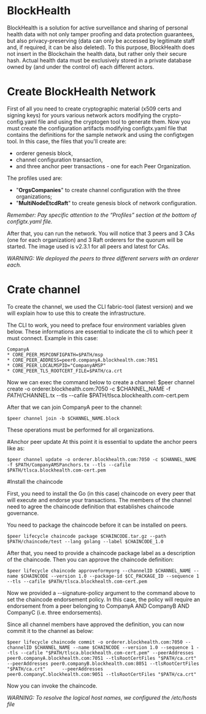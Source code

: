 # BlockHealth
BlockHealth is a solution for active surveillance and sharing of personal health data with not only tamper proofing and data protection guarantees, but also privacy-preserving (data can only be accessed by legitimate staff and, if required, it can be also deleted).  To this purpose, BlockHealth does not insert in the Blockchain the health data, but rather only their secure hash. Actual health data must be exclusively stored in a private database owned by (and under the control of) each different actors.

# Create BlockHealth Network
First of all you need to create cryptographic material (x509 certs and signing keys) for yours various network actors modifying the crypto-config.yaml file and using the cryptogen tool to generate them.
Now you must create the configuration artifacts modifying configtx.yaml file that contains the definitions for the sample network and using the configtxgen tool. In this case, the files that you'll create are: 
* orderer genesis block,
* channel configuration transaction,
* and three anchor peer transactions - one for each Peer Organization.

The profiles used are:
* "**OrgsCompanies**" to create channel configuration with the three organizations;
* "**MultiNodeEtcdRaft**" to create genesis block of network configuration. 

*Remember: Pay specific attention to the “Profiles” section at the bottom of configtx.yaml file.*

After that, you can run the network. You will notice that 3 peers and 3 CAs (one for each organization) and 3 Raft orderers for the quorum will be started. The image used is v2.3.1 for all peers and latest for CAs.

*WARNING: We deployed the peers to three different servers with an orderer each.*


# Crate channel
To create the channel, we used the CLI fabric-tool (latest version) and we will explain how to use this to create the infrastructure.

The CLI to work, you need to preface four environment variables given below. These informations are essential to indicate the cli to which peer it must connect.
Example in this case:
```
CompanyA
* CORE_PEER_MSPCONFIGPATH=$PATH/msp
* CORE_PEER_ADDRESS=peer0.companyA.blockhealth.com:7051
* CORE_PEER_LOCALMSPID="CompanyAMSP"
* CORE_PEER_TLS_ROOTCERT_FILE=$PATH/ca.crt
```

Now we can exec the command below to create a channel:
$peer channel create -o orderer.blockhealth.com:7050 -c $CHANNEL_NAME -f $PATH/$CHANNEL.tx --tls --cafile $PATH/tlsca.blockhealth.com-cert.pem

After that we can join CompanyA peer to the channel:
```
$peer channel join -b $CHANNEL_NAME.block
```

These operations must be performed for all organizations.


#Anchor peer update
At this point it is essential to update the anchor peers like as:
```
$peer channel update -o orderer.blockhealth.com:7050 -c $CHANNEL_NAME -f $PATH/CompanyAMSPanchors.tx --tls --cafile $PATH/tlsca.blockhealth.com-cert.pem
```


#Install the chaincode

First, you need to install the Go (in this case) chaincode on every peer that will execute and endorse your transactions.
The members of the channel need to agree the chaincode definition that establishes chaincode governance.

You need to package the chaincode before it can be installed on peers. 
```
$peer lifecycle chaincode package $CHAINCODE.tar.gz --path $PATH/chaincode/test --lang golang --label $CHAINCODE_1.0
```

After that, you need to provide a chaincode package label as a description of the chaincode. Then you can approve the chaincode definition:
```
$peer lifecycle chaincode approveformyorg --channelID $CHANNEL_NAME --name $CHAINCODE --version 1.0 --package-id $CC_PACKAGE_ID --sequence 1 --tls --cafile $PATH/tlsca.blockhealth.com-cert.pem
```

Now we provided a --signature-policy argument to the command above to set the chaincode endorsement policy. In this case, the policy will require an endorsement from a peer belonging to CompanyA AND CompanyB AND CompanyC (i.e. three endorsements).

Since all channel members have approved the definition, you can now commit it to the channel as below:
```
$peer lifecycle chaincode commit -o orderer.blockhealth.com:7050 --channelID $CHANNEL_NAME --name $CHAINCODE --version 1.0 --sequence 1 --tls --cafile "$PATH/tlsca.blockhealth.com-cert.pem" --peerAddresses peer0.companyA.blockhealth.com:7051 --tlsRootCertFiles "$PATH/ca.crt" --peerAddresses peer0.companyB.blockhealth.com:8051 --tlsRootCertFiles "$PATH/ca.crt"      --peerAddresses peer0.companyC.blockhealth.com:9051 --tlsRootCertFiles "$PATH/ca.crt"
```
Now you can invoke the chaincode.

*WARNING: To resolve the logical host names, we configured the /etc/hosts file*
